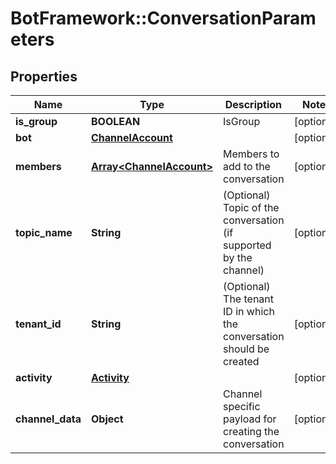 # BotFramework::ConversationParameters

## Properties
Name | Type | Description | Notes
------------ | ------------- | ------------- | -------------
**is_group** | **BOOLEAN** | IsGroup | [optional] 
**bot** | [**ChannelAccount**](ChannelAccount.md) |  | [optional] 
**members** | [**Array&lt;ChannelAccount&gt;**](ChannelAccount.md) | Members to add to the conversation | [optional] 
**topic_name** | **String** | (Optional) Topic of the conversation (if supported by the channel) | [optional] 
**tenant_id** | **String** | (Optional) The tenant ID in which the conversation should be created | [optional] 
**activity** | [**Activity**](Activity.md) |  | [optional] 
**channel_data** | **Object** | Channel specific payload for creating the conversation | [optional] 

